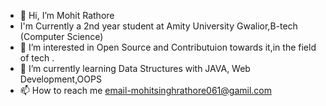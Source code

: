 - 👋 Hi, I’m Mohit Rathore
- I'm Currently a 2nd year student at Amity University Gwalior,B-tech (Computer Science)
- 👀 I’m interested in Open Source and Contributuion towards it,in the field of tech .
- 🌱 I’m currently learning Data Structures with JAVA, Web Development,OOPS
- 📫 How to reach me email-mohitsinghrathore061@gamil.com

<!---
Mohit010rathore/Mohit010rathore is a ✨ special ✨ repository because its `README.md` (this file) appears on your GitHub profile.
You can click the Preview link to take a look at your changes.
--->
